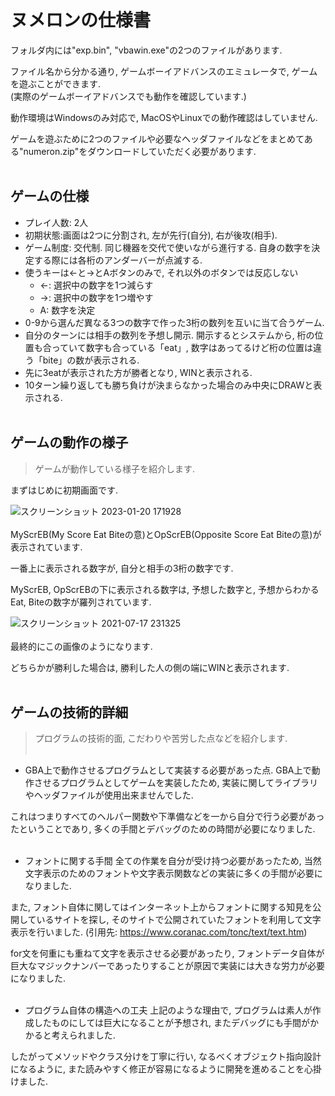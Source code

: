 # ヌメロンの仕様書


フォルダ内には"exp.bin", "vbawin.exe"の2つのファイルがあります.

ファイル名から分かる通り, ゲームボーイアドバンスのエミュレータで, ゲームを遊ぶことができます.
<br>
(実際のゲームボーイアドバンスでも動作を確認しています.)

動作環境はWindowsのみ対応で, MacOSやLinuxでの動作確認はしていません.

ゲームを遊ぶために2つのファイルや必要なヘッダファイルなどをまとめてある"numeron.zip"をダウンロードしていただく必要があります.
<br></br>
## ゲームの仕様

- プレイ人数: 2人
- 初期状態:画面は2つに分割され, 左が先行(自分), 右が後攻(相手).
- ゲーム制度: 交代制. 同じ機器を交代で使いながら進行する. 自身の数字を決定する際には各桁のアンダーバーが点滅する.
- 使うキーは←と→とAボタンのみで, それ以外のボタンでは反応しない
  - ←: 選択中の数字を1つ減らす
  - →: 選択中の数字を1つ増やす
  - A: 数字を決定
- 0-9から選んだ異なる3つの数字で作った3桁の数列を互いに当て合うゲーム.
- 自分のターンには相手の数列を予想し開示. 開示するとシステムから, 桁の位置も合っていて数字も合っている「eat」, 数字はあってるけど桁の位置は違う「bite」の数が表示される.
- 先に3eatが表示された方が勝者となり, WINと表示される.
- 10ターン繰り返しても勝ち負けが決まらなかった場合のみ中央にDRAWと表示される.
<br></br>
## ゲームの動作の様子
> ゲームが動作している様子を紹介します.

まずはじめに初期画面です.

![スクリーンショット 2023-01-20 171928](https://user-images.githubusercontent.com/98997223/213648996-70d77822-2cbd-4798-a7f5-94f2ff109690.png)
<br></br>
MyScrEB(My Score Eat Biteの意)とOpScrEB(Opposite Score Eat Biteの意)が表示されています.

一番上に表示される数字が, 自分と相手の3桁の数字です.

MyScrEB, OpScrEBの下に表示される数字は, 予想した数字と, 予想からわかるEat, Biteの数字が羅列されています.

![スクリーンショット 2021-07-17 231325](https://user-images.githubusercontent.com/98997223/213649023-bc65d32f-dbe0-430a-a8d1-73f5a6dea7ba.png)
<br></br>
最終的にこの画像のようになります.

どちらかが勝利した場合は, 勝利した人の側の端にWINと表示されます.
<br></br>
## ゲームの技術的詳細
> プログラムの技術的面, こだわりや苦労した点などを紹介します.
<br></br>

- GBA上で動作させるプログラムとして実装する必要があった点.
GBA上で動作させるプログラムとしてゲームを実装したため, 実装に関してライブラリやヘッダファイルが使用出来ませんでした.

これはつまりすべてのヘルパー関数や下準備などを一から自分で行う必要があったということであり, 多くの手間とデバッグのための時間が必要になりました.
<br></br>
- フォントに関する手間
全ての作業を自分が受け持つ必要があったため, 当然文字表示のためのフォントや文字表示関数などの実装に多くの手間が必要になりました.

また, フォント自体に関してはインターネット上からフォントに関する知見を公開しているサイトを探し, そのサイトで公開されていたフォントを利用して文字表示を行いました.
(引用先: https://www.coranac.com/tonc/text/text.htm)

for文を何重にも重ねて文字を表示させる必要があったり, フォントデータ自体が巨大なマジックナンバーであったりすることが原因で実装には大きな労力が必要になりました.
<br></br>
- プログラム自体の構造への工夫
上記のような理由で, プログラムは素人が作成したものにしては巨大になることが予想され, またデバッグにも手間がかかると考えられました.

したがってメソッドやクラス分けを丁寧に行い, なるべくオブジェクト指向設計になるように, また読みやすく修正が容易になるように開発を進めることを心掛けました.

